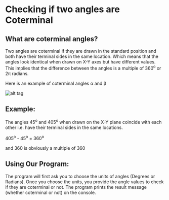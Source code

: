 # Checking if two angles are Coterminal

## What are coterminal angles?

Two angles are coterminal if they are drawn in the standard position and both have their terminal sides in the same location. Which means that the angles look identical when drawn on X-Y axes but have different values. This implies that the difference between the angles is a multiple of 360<sup>o</sup> or  2π radians.

Here is an example of coterminal angles α and β

![alt tag](https://encrypted-tbn0.gstatic.com/images?q=tbn%3AANd9GcSAVdXETjA_BXXnq3a8q7HmPBi54mMUVsGe1Bb3Cl_gsLt41bD2)

## Example:

The angles 45<sup>o</sup> and 405<sup>o</sup> when drawn on the X-Y plane coincide with each other i.e. have their terminal sides in the same locations.

405<sup>o</sup> - 45<sup>o</sup> = 360<sup>o</sup>

and 360 is obviously a multiple of 360

## Using Our Program:

The program will first ask you to choose the units of angles (Degrees or Radians). Once you choose the units, you provide the angle values to check if they are coterminal or not. The program prints the result message (whether coterminal or not) on the console.
